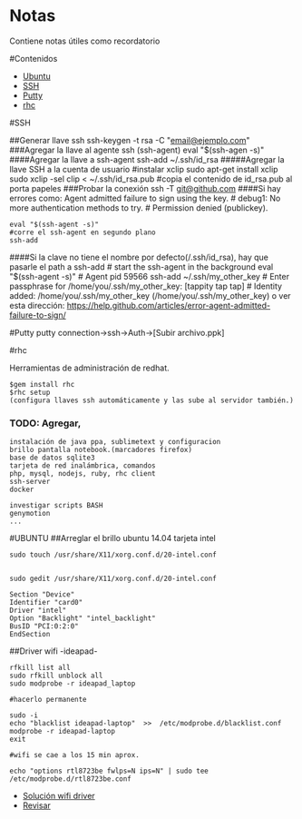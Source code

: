 # Notas
Contiene notas útiles como recordatorio

#Contenidos
* [Ubuntu](#ubuntu)
* [SSH](#ssh)
* [Putty](#putty)
* [rhc](#rhc)


#SSH

##Generar llave ssh
	ssh-keygen -t rsa -C "email@ejemplo.com"
###Agregar la llave al agente ssh (ssh-agent)
	eval "$(ssh-agen -s)"
####Agregar la llave a ssh-agent
	ssh-add ~/.ssh/id_rsa
#####Agregar la llave SSH a la cuenta de usuario
	#instalar xclip
	sudo apt-get install xclip
	sudo xclip -sel clip < ~/.ssh/id_rsa.pub
	#copia el contenido de id_rsa.pub al porta papeles
###Probar la conexión
	ssh -T git@github.com
####Si hay errores como:
	Agent admitted failure to sign using the key.
	# debug1: No more authentication methods to try.
	# Permission denied (publickey).

	eval "$(ssh-agent -s)"
	#corre el ssh-agent en segundo plano
	ssh-add
	
####Si la clave no tiene el nombre por defecto(/.ssh/id_rsa), hay que pasarle el path a ssh-add
	# start the ssh-agent in the background
	eval "$(ssh-agent -s)"
	# Agent pid 59566
	ssh-add ~/.ssh/my_other_key
	# Enter passphrase for /home/you/.ssh/my_other_key: [tappity tap tap]
	# Identity added: /home/you/.ssh/my_other_key (/home/you/.ssh/my_other_key)	
	o ver esta dirección:
	https://help.github.com/articles/error-agent-admitted-failure-to-sign/

#Putty
	putty
	connection->ssh->Auth->[Subir archivo.ppk]

#rhc 

Herramientas de administración de redhat.

	$gem install rhc
	$rhc setup
	(configura llaves ssh automáticamente y las sube al servidor también.)


### TODO:  Agregar,
	instalación de java ppa, sublimetext y configuracion
	brillo pantalla notebook.(marcadores firefox)
	base de datos sqlite3
	tarjeta de red inalámbrica, comandos
	php, mysql, nodejs, ruby, rhc client
	ssh-server
	docker
	
	investigar scripts BASH
	genymotion
	...

#UBUNTU
##Arreglar el brillo ubuntu 14.04 tarjeta intel

	sudo touch /usr/share/X11/xorg.conf.d/20-intel.conf 


	sudo gedit /usr/share/X11/xorg.conf.d/20-intel.conf

	Section "Device"
	Identifier "card0"
	Driver "intel"
	Option "Backlight" "intel_backlight"
	BusID "PCI:0:2:0"
	EndSection 

##Driver wifi -ideapad-

	rfkill list all
	sudo rfkill unblock all
	sudo modprobe -r ideapad_laptop

	#hacerlo permanente

	sudo -i
	echo "blacklist ideapad-laptop"  >>  /etc/modprobe.d/blacklist.conf
	modprobe -r ideapad-laptop
	exit

	#wifi se cae a los 15 min aprox.

	echo "options rtl8723be fwlps=N ips=N" | sudo tee /etc/modprobe.d/rtl8723be.conf

* [Solución wifi driver](http://ubuntuforums.org/showthread.php?t=2243978)
* [Revisar](http://unix.stackexchange.com/questions/170012/rtl8723be-realtek-wifi-card-driver-not-working-on-ubuntu-14-04)


